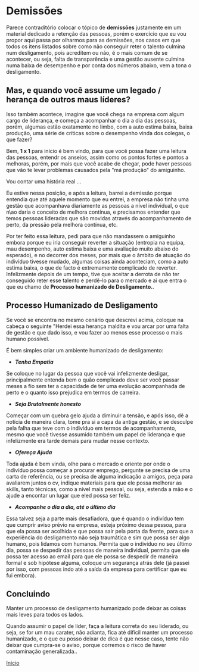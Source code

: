 # Demissões

Parece contraditório colocar o tópico de **demissões** justamente em um material dedicado a retenção das pessoas, porém o exercício que eu vou propor aqui passa por olharmos para as demissões, nos casos em que todos os itens listados sobre como não conseguir reter o talento culmina num desligamento, pois acreditem ou não, é o mais comum de se acontecer, ou seja, falta de transparência e uma gestão ausente culmina numa baixa de desempenho e por conta dos números abaixo, vem a tona o desligamento. 

## Mas, e quando você assume um legado / herança de outros maus líderes?

Isso também acontece, imagine que você chega na empresa com algum cargo de liderança, e começa a acompanhar o dia a dia das pessoas, porém, algumas estão exatamente no limbo, com a auto estima baixa, baixa produção, uma série de críticas sobre o desempenho vinda dos colegas, o que fazer? 

Bem, **1 x 1** para início é bem vindo, para que você possa fazer uma leitura das pessoas, entendr os anseios, assim como os pontos fortes e pontos a melhoras, porém, por mais que você acabe de chegar, pode haver pessoas que vão te levar problemas causados pela "má produção" do amiguinho.

Vou contar uma história real ... 

Eu estive nessa posição, e após a leitura, barrei a demissão porque entendia que até aquele momento que eu entrei, a empresa não tinha uma gestão que acompanhava diariamente as pessoas a nível individual, o que n\ao daria o conceito de melhora contínua, e precisamos entender que temos pessoas lideradas que são movidas através do acompanhamento de perto, da pressão pela melhora contínua, etc.

Por ter feito essa leitura, pedi para que não mandassem o amiguinho embora porque eu iria conseguir reverter a situação (entropia na equipa, mau desempenho, auto estima baixa e uma avaliação muito abaixo do esperado), e no decorrer dos meses, por mais que o âmbito de atuação do indivíduo tivesse mudado, algumas coisas ainda aconteciam, como a auto estima baixa, o que de facto é extremamente complicado de reverter. Infelizmente depois de um tempo, tive que aceitar a derrota de não ter conseguido reter esse talento e perdê-lo para o mercado e ai que entra o que eu chamo de **Processo humanizado de Desligamento.**. 

## Processo Humanizado de Desligamento

Se você se encontra no mesmo cenário que descrevi acima, coloque na cabeça o seguinte "Herdei essa herança maldita e vou arcar por uma falta de gestão e que dado isso, e vou fazer ao menos esse processo o mais humano possível. 

É bem simples criar um ambiente humanizado de desligamento: 

- ***Tenha Empatia***

Se coloque no lugar da pessoa que você vai infelizmente desligar, principalmente entenda bem o quão complicado deve ser você passar meses a fio sem ter a capacidade de ter uma evolução acompanhada de perto e o quanto isso prejudica em termos de carreira.

- ***Seja Brutalmente honesto***

Começar com um quebra gelo ajuda a diminuir a tensão, e após isso, dê a notícia de maneira clara, tome pra si a capa da antiga gestão, e se desculpe pela falha que teve com o indivíduo em termos de acompanhamento, mesmo que você tivesse assumido também um papel de liderança e que infelizmente era tarde demais para mudar nesse contexto.

- ***Ofereça Ajuda***

Toda ajuda é bem vinda, olhe para o mercado e oriente por onde o indivíduo possa começar a procurar emprego, pergunte se precisa de uma carta de referência, ou se precisa de alguma indicação a amigos, peça para avaliarem juntos o cv, indique materiais para que ele possa melhorar as skills, tanto técnicas, como a nível mais pessoal, ou seja, estenda a mão e o ajude a encontar un lugar que eled possa ser feliz.

- ***Acompanhe o dia a dia, até o último dia***

Essa talvez seja a parte mais desafiadora, que é quando o indivíduo tem que cumprir aviso prévio na empresa, esteja próximo dessa pessoa, para que ela possa ser acolhida e que possa sair pela porta da frente, para que a experiência do desligamento não seja traumática e sim que possa ser algo humano, pois lidamos com humanos. Permita que o indivíduo no seu último dia, possa se despedir das pessoas de maneira individual, permita que ele possa ter acesso ao email para que ele possa se despedir de maneira formal e sob hipótese alguma, coloque um segurança atrás dele (já passei por isso, com pessoas indo até a saída da empresa para certificar que eu fui embora).

## Concluindo

Manter um processo de desligamento humanizado pode deixar as coisas mais leves para todos os lados.

Quando assumir o papel de líder, faça a leitura correta do seu liderado, ou seja, se for um mau carater, não adianta, fica até difícil manter um processo humanizado, e o que eu posso deixar de dica é que nesse caso, tente não deixar que cumpra-se o aviso, porque corremos o risco de haver contaminação generalizada..

[Início](https://github.com/thiagomarquessp/reter-telentos-e-preciso/blob/master/README.md)

